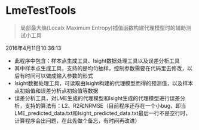 # LmeTestTools
> 局部最大熵(Localx Maximum Entropy)插值函数构建代理模型时的辅助测试小工具


2016年4月11日10:36:13

* 此程序中包含：样本点生成工具、Isight数据处理工具以及误差分析工具
* 其中样本点生成工具，支持的是均匀抽样，控制参数需要在代码里去修改，以后有时间可以做成输入参数的形式
* Isight数据处理工具，可读取由Isight构建的代理模型而得的预测值，以及样本点初始值和误差分析点初始值等数据
* 误差分析工具，对LME生成的代理模型和Isight生成的代理模型进行误差分析，支持的算法有：L2、R2和NRMSE（目前程序还存在一个小bug，即当LME_predicted_data.txt和Isight_predicted_data.txt最后一行不是空行时，计算程序会出问题，在此先做个备忘，有时间再改进）


